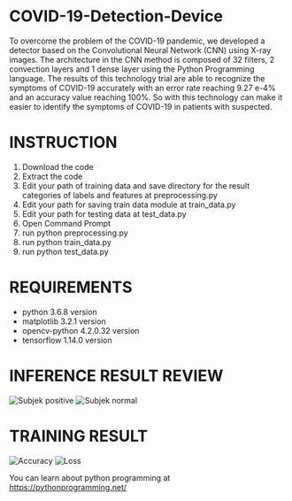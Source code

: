 # COVID-19-Detection-Device
To overcome the problem of the COVID-19 pandemic, we developed a detector based on the Convolutional Neural Network (CNN) using X-ray images. The architecture in the CNN method is composed of 32 filters, 2 convection layers and 1 dense layer using the Python Programming language. The results of this technology trial are able to recognize the symptoms of COVID-19 accurately with an error rate reaching 9.27 e-4% and an accuracy value reaching 100%. So with this technology can make it easier to identify the symptoms of COVID-19 in patients with suspected.

# INSTRUCTION
1. Download the code
2. Extract the code
3. Edit your path of training data and save directory for the result categories of labels and features at preprocessing.py
4. Edit your path for saving train data module at train_data.py
5. Edit your path for testing data at test_data.py
6. Open Command Prompt
7. run python preprocessing.py
8. run python train_data.py
9. run python test_data.py

# REQUIREMENTS
+ python 3.6.8 version
+ matplotlib 3.2.1 version
+ opencv-python 4.2.0.32 version
+ tensorflow 1.14.0 version

# INFERENCE RESULT REVIEW
![Subjek positive](https://user-images.githubusercontent.com/59139641/77219970-e248f800-6b75-11ea-9978-284d5f415607.JPG) ![Subjek normal](https://user-images.githubusercontent.com/59139641/77219976-f68cf500-6b75-11ea-9416-24b1ee20d1bf.JPG)

# TRAINING RESULT
![Accuracy](https://user-images.githubusercontent.com/59139641/77543622-edd45000-6ee2-11ea-81fe-d3710979f29b.JPG) ![Loss](https://user-images.githubusercontent.com/59139641/77543662-fa58a880-6ee2-11ea-8018-76fc94733edf.JPG)

You can learn about python programming at https://pythonprogramming.net/
